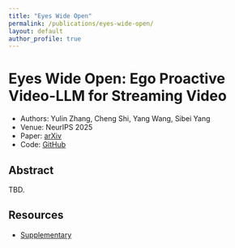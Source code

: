 ```yaml
---
title: "Eyes Wide Open"
permalink: /publications/eyes-wide-open/
layout: default
author_profile: true
---
```


# Eyes Wide Open: Ego Proactive Video-LLM for Streaming Video

- Authors: Yulin Zhang, Cheng Shi, Yang Wang, Sibei Yang
- Venue: NeurIPS 2025
- Paper: [arXiv]()
- Code: [GitHub]()

<span class='show_paper_citations' data=''></span>

## Abstract

TBD.

## Resources

- [Supplementary](/publications/eyes-wide-open/supplementary/)


